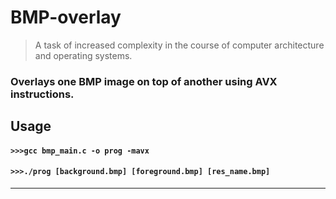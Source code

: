 # BMP-overlay

> A task of increased complexity in the course of computer architecture and operating systems.

### Overlays one BMP image on top of another using AVX instructions.

## Usage

#### `>>>gcc bmp_main.c -o prog -mavx`
#### `>>>./prog [background.bmp] [foreground.bmp] [res_name.bmp]`
---
